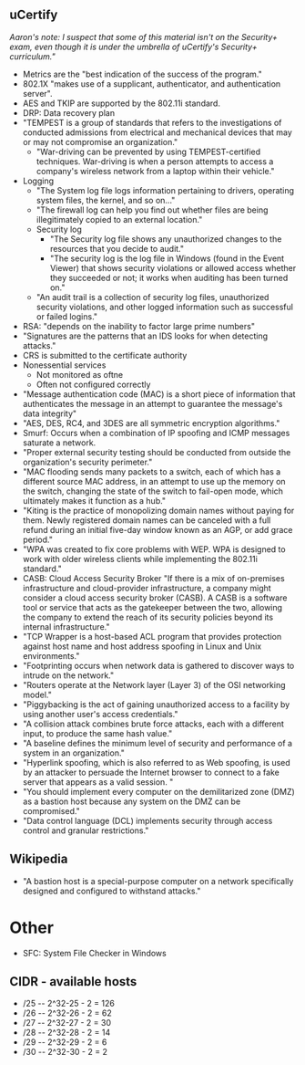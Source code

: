 ## uCertify

_Aaron's note: I suspect that some of this material isn't on the Security+ exam, even though it is under the umbrella of uCertify's Security+ curriculum."_

- Metrics are the "best indication of the success of the program."
- 802.1X "makes use of a supplicant, authenticator, and authentication server".
- AES and TKIP are supported by the 802.11i standard.
- DRP: Data recovery plan
- "TEMPEST is a group of standards that refers to the investigations of conducted admissions from electrical and mechanical devices that may or may not compromise an organization."
  - "War-driving can be prevented by using TEMPEST-certified techniques. War-driving is when a person attempts to access a company's wireless network from a laptop within their vehicle."
- Logging
  - "The System log file logs information pertaining to drivers, operating system files, the kernel, and so on..."
  - "The firewall log can help you find out whether files are being illegitimately copied to an external location."
  - Security log
    - "The Security log file shows any unauthorized changes to the resources that you decide to audit."
    - "The security log is the log file in Windows (found in the Event Viewer) that shows security violations or allowed access whether they succeeded or not; it works when auditing has been turned on."
  - "An audit trail is a collection of security log files, unauthorized security violations, and other logged information such as successful or failed logins."
- RSA: "depends on the inability to factor large prime numbers"
- "Signatures are the patterns that an IDS looks for when detecting attacks."
- CRS is submitted to the certificate authority
- Nonessential services
  - Not monitored as oftne
  - Often not configured correctly
- "Message authentication code (MAC) is a short piece of information that authenticates the message in an attempt to guarantee the message's data integrity"
- "AES, DES, RC4, and 3DES are all symmetric encryption algorithms."
- Smurf: Occurs when a combination of IP spoofing and ICMP messages saturate a network.
- "Proper external security testing should be conducted from outside the organization's security perimeter."
- "MAC flooding sends many packets to a switch, each of which has a different source MAC address, in an attempt to use up the memory on the switch, changing the state of the switch to fail-open mode, which ultimately makes it function as a hub."
- "Kiting is the practice of monopolizing domain names without paying for them. Newly registered domain names can be canceled with a full refund during an initial five-day window known as an AGP, or add grace period."
- "WPA was created to fix core problems with WEP. WPA is designed to work with older wireless clients while implementing the 802.11i standard."
- CASB: Cloud Access Security Broker
  "If there is a mix of on-premises infrastructure and cloud-provider infrastructure, a company might consider a cloud access security broker (CASB). A CASB is a software tool or service that acts as the gatekeeper between the two, allowing the company to extend the reach of its security policies beyond its internal infrastructure."
- "TCP Wrapper is a host-based ACL program that provides protection against host name and host address spoofing in Linux and Unix environments."
- "Footprinting occurs when network data is gathered to discover ways to intrude on the network."
- "Routers operate at the Network layer (Layer 3) of the OSI networking model."
- "Piggybacking is the act of gaining unauthorized access to a facility by using another user's access credentials."
- "A collision attack combines brute force attacks, each with a different input, to produce the same hash value."
- "A baseline defines the minimum level of security and performance of a system in an organization."
- "Hyperlink spoofing, which is also referred to as Web spoofing, is used by an attacker to persuade the Internet browser to connect to a fake server that appears as a valid session. "
- "You should implement every computer on the demilitarized zone (DMZ) as a bastion host because any system on the DMZ can be compromised."
- "Data control language (DCL) implements security through access control and granular restrictions."

## Wikipedia

- "A bastion host is a special-purpose computer on a network specifically designed and configured to withstand attacks."

# Other

- SFC: System File Checker in Windows

## CIDR - available hosts

- /25 -- 2^32-25 - 2 = 126
- /26 -- 2^32-26 - 2 = 62
- /27 -- 2^32-27 - 2 = 30
- /28 -- 2^32-28 - 2 = 14
- /29 -- 2^32-29 - 2 = 6
- /30 -- 2^32-30 - 2 = 2
